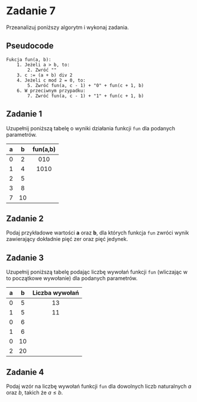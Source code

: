 # Zadanie 7

Przeanalizuj poniższy algorytm i wykonaj zadania.

## Pseudocode

```
Fukcja fun(a, b):
    1. Jeżeli a > b, to:
        2. Zwróć ""
    3. c := (a + b) div 2
    4. Jeżeli c mod 2 = 0, to:
        5. Zwróć fun(a, c - 1) + "0" + fun(c + 1, b)
    6. W przeciwnym przypadku:
        7. Zwróć fun(a, c - 1) + "1" + fun(c + 1, b)
```

## Zadanie 1

Uzupełnij poniższą tabelę o wyniki działania funkcji `fun` dla podanych parametrów.

| **a** | **b** | **fun(a,b)** |
|:-----:|:-----:|:------------:|
|   0   |   2   |      010     |
|   1   |   4   |     1010     |
|   2   |   5   |              |
|   3   |   8   |              |
|   7   |   10  |              |

## Zadanie 2

Podaj przykładowe wartości **a** oraz **b**, dla których funkcja `fun` zwróci wynik zawierający dokładnie pięć zer oraz pięć jedynek.

## Zadanie 3

Uzupełnij poniższą tabelę podając liczbę wywołań funkcji `fun` (wliczając w to początkowe wywołanie) dla podanych parametrów.

| **a** | **b** | **Liczba wywołań** |
|:-----:|:-----:|:----------------:|
|   0   |   5   |      13          |
| 1 | 5 | 11 |
| 0 | 6 |   |
| 1 | 6 |   |
| 0 | 10 |  |
| 2 | 20 |  |

## Zadanie 4

Podaj wzór na liczbę wywołań funkcji `fun` dla dowolnych liczb naturalnych $a$ oraz $b$, takich że $a\leq b$.
